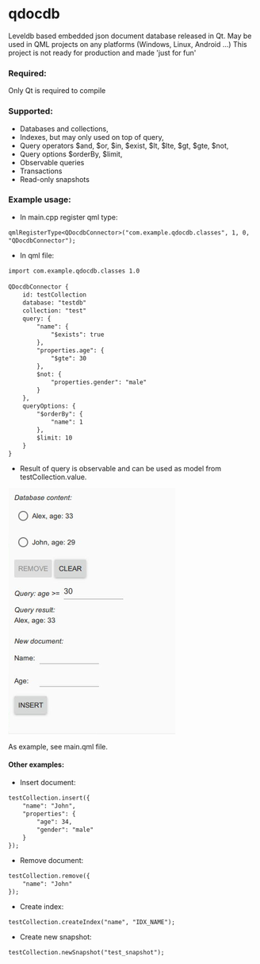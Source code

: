 # qdocdb
Leveldb based embedded json document database released in Qt. May be used in QML projects on any platforms (Windows, Linux, Android ...)
This project is not ready for production and made  'just for fun'

### Required:
Only Qt is required to compile

### Supported:
* Databases and collections,
* Indexes, but may only used on top of query,
* Query operators $and, $or, $in, $exist, $lt, $lte, $gt, $gte, $not,
* Query options $orderBy, $limit,
* Observable queries
* Transactions
* Read-only snapshots

### Example usage:
* In main.cpp register qml type:
```
qmlRegisterType<QDocdbConnector>("com.example.qdocdb.classes", 1, 0, "QDocdbConnector");
```
* In qml file:
```
import com.example.qdocdb.classes 1.0

QDocdbConnector {
    id: testCollection
    database: "testdb"
    collection: "test"
    query: {
        "name": {
            "$exists": true
        },
        "properties.age": {
            "$gte": 30
        },
        $not: {
            "properties.gender": "male"
        }
    },
    queryOptions: {
        "$orderBy": {
            "name": 1
        },
        $limit: 10
    }
}
```
* Result of query is observable and can be used as model from testCollection.value.

![Alt text](/qdocdb.png?raw=true "Example usage")

As example, see main.qml file.

#### Other examples:

* Insert document:
```
testCollection.insert({
    "name": "John",
    "properties": {
        "age": 34,
        "gender": "male"
    }
});
```
* Remove document:
```
testCollection.remove({
    "name": "John"
});
```
* Create index:
```
testCollection.createIndex("name", "IDX_NAME");
```
* Create new snapshot:
```
testCollection.newSnapshot("test_snapshot");
```
